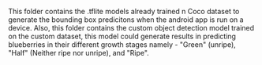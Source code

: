 This folder contains the .tflite models already trained n Coco dataset to generate the bounding box predicitons when the android app is run on a device. Also, this folder contains the custom object detection model trained on the custom dataset, this model could generate results in predicting blueberries in their different growth stages namely - "Green" (unripe), "Half" (Neither ripe nor unripe), and "Ripe". 
